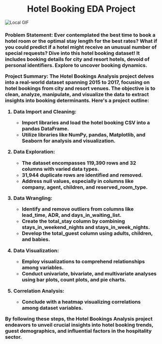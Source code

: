 <h1 align="center">Hotel Booking EDA Project</h1>

![Local GIF](relative/path/to/your.gif)

<h3 align="Left">
   
Problem Statement:
Ever contemplated the best time to book a hotel room or the optimal stay length for the best rates? What if you could predict if a hotel might receive an unusual number of special requests? Dive into this hotel booking dataset! It includes booking details for city and resort hotels, devoid of personal identifiers. Explore to uncover booking dynamics.

Project Summary:
The Hotel Bookings Analysis project delves into a real-world dataset spanning 2015 to 2017, focusing on hotel bookings from city and resort venues. The objective is to clean, analyze, manipulate, and visualize the data to extract insights into booking determinants. Here's a project outline:

1. Data Import and Cleaning:
   - Import libraries and load the hotel booking CSV into a pandas DataFrame.
   - Utilize libraries like NumPy, pandas, Matplotlib, and Seaborn for analysis and visualization.

2. Data Exploration:
   - The dataset encompasses 119,390 rows and 32 columns with varied data types.
   - 31,944 duplicate rows are identified and removed.
   - Address null values, especially in columns like company, agent, children, and reserved_room_type.

3. Data Wrangling:
   - Identify and remove outliers from columns like lead_time, ADR, and days_in_waiting_list.
   - Create the total_stay column by combining stays_in_weekend_nights and stays_in_week_nights.
   - Develop the total_guest column using adults, children, and babies.

4. Data Visualization:
   - Employ visualizations to comprehend relationships among variables.
   - Conduct univariate, bivariate, and multivariate analyses using bar plots, count plots, and pie charts.

5. Correlation Analysis:
   - Conclude with a heatmap visualizing correlations among dataset variables.

By following these steps, the Hotel Bookings Analysis project endeavors to unveil crucial insights into hotel booking trends, guest demographics, and influential factors in the hospitality sector.</h3>
